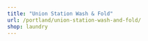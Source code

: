 ```yaml
---
title: "Union Station Wash & Fold"
url: /portland/union-station-wash-and-fold/
shop: laundry
---
```

